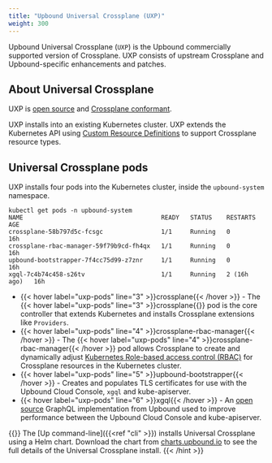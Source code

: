 ```yaml
---
title: "Upbound Universal Crossplane (UXP)"
weight: 300
---
```


Upbound Universal Crossplane (`UXP`) is the Upbound commercially supported version of Crossplane. UXP consists of upstream Crossplane and Upbound-specific enhancements and patches.

## About Universal Crossplane
UXP is [open source](https://github.com/upbound/universal-crossplane) and [Crossplane conformant](https://github.com/cncf/crossplane-conformance).

UXP installs into an existing Kubernetes cluster. UXP extends the Kubernetes API using [Custom Resource Definitions](https://kubernetes.io/docs/concepts/extend-kubernetes/api-extension/custom-resources/) to support Crossplane resource types. 

## Universal Crossplane pods
UXP installs four pods into the Kubernetes cluster, inside the `upbound-system` namespace.

```shell {label="uxp-pods"}
kubectl get pods -n upbound-system
NAME                                      READY   STATUS    RESTARTS      AGE
crossplane-58b797d5c-fcsgc                1/1     Running   0             16h
crossplane-rbac-manager-59f79b9cd-fh4qx   1/1     Running   0             16h
upbound-bootstrapper-7f4cc75d99-z7znr     1/1     Running   0             16h
xgql-7c4b74c458-s26tv                     1/1     Running   2 (16h ago)   16h
```

* {{< hover label="uxp-pods" line="3" >}}crossplane{{< /hover >}} - The {{< hover label="uxp-pods" line="3" >}}crossplane{{</hover>}} pod is the core controller that extends Kubernetes and installs Crossplane extensions like `Providers`.
* {{< hover label="uxp-pods" line="4" >}}crossplane-rbac-manager{{< /hover >}} - The {{< hover label="uxp-pods" line="4" >}}crossplane-rbac-manager{{< /hover >}} pod allows Crossplane to create and dynamically adjust [Kubernetes Role-based access control (RBAC)](https://kubernetes.io/docs/reference/access-authn-authz/rbac/) for Crossplane resources in the Kubernetes cluster. 
* {{< hover label="uxp-pods" line="5" >}}upbound-bootstrapper{{< /hover >}} - Creates and populates TLS certificates for use with the Upbound Cloud Console, `xgql` and kube-apiserver. 
* {{< hover label="uxp-pods" line="6" >}}xgql{{< /hover >}} - An [open source](https://github.com/upbound/xgql/) GraphQL implementation from Upbound used to improve performance between the Upbound Cloud Console and kube-apiserver.

{{<hint type="info" >}}
The [Up command-line]({{<ref "cli" >}}) installs Universal Crossplane using a Helm chart. Download the chart from [charts.upbound.io](https://charts.upbound.io/main/) to see the full details of the Universal Crossplane install.
{{< /hint >}}
